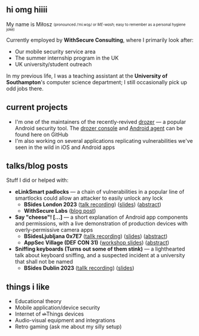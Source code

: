 ## hi omg hiiii 

My name is Miłosz <sub><sup>(pronounced /ˈmi.wɔʂ/ or *ME-wash*; easy to remember as a personal hygiene joke)</sup></sub>

Currently employed by **WithSecure Consulting**, where I primarily look after:
* Our mobile security service area
* The summer internship program in the UK
* UK university/student outreach

In my previous life, I was a teaching assistant at the **University of Southampton**'s computer science department; I still occasionally pick up odd jobs there.

## current projects
* I'm one of the maintainers of the recently-revived [drozer](https://labs.withsecure.com/tools/drozer) &mdash; a popular Android security tool. The [drozer console](https://github.com/WithSecureLabs/drozer) and [Android agent](https://github.com/WithSecureLabs/drozer-agent) can be found here on GitHub
* I'm also working on several applications replicating vulnerabilities we've seen in the wild in iOS and Android apps

## talks/blog posts

Stuff I did or helped with:

* **eLinkSmart padlocks** &mdash; a chain of vulnerabilities in a popular line of smartlocks could allow an attacker to easily unlock any lock
  * **BSides London 2023** ([talk recording](https://www.youtube.com/watch?v=1JDqhzQCtAA)) ([slides](https://github.com/WithSecureLabs/slide-decks/tree/main/2023-BSides_London)) ([abstract](https://pretalx.com/bsides-london-2023/talk/TUHM7Q/))
  * **WithSecure Labs** ([blog post](https://labs.withsecure.com/publications/elinksmart---unlocking-bluetooth-le-padlocks-with-polite-request))
* **Say "cheese"! [...]** &mdash; a short explanation of Android app components and permissions, with a live demonstration of production devices with overly-permissive camera apps
  * **BSidesLjubljana 0x7E7** ([tallk recording](https://archive.org/download/BSidesLjubljana2023/t2_03_Say_cheese_Capturing_Your_Life_Through_Exported_Activities-Milosz_Gaczkowski.mp4)) ([slides](https://github.com/WithSecureLabs/slide-decks/tree/main/2023-BSides_Ljubljana)) ([abstract](https://0x7e7.bsidesljubljana.si/say-cheese-capturing-your-life-through-exported-activities-milosz-gaczkowski/))
  * **AppSec Village (DEF CON 31)** ([workshop slides](https://github.com/WithSecureLabs/slide-decks/blob/main/2023-DEF_CON-AppSec_Village/DefCon31_ASV-MobileWorkshop.pdf)) ([abstract](https://www.appsecvillage.com/events/dc-2023/per-mission-impossible-exploring-the-android-permission-model-and-intents-491047))
* **Sniffing keyboards (Turns out some of them stink)** &mdash; a lighthearted talk about keyboard sniffing, and a suspected incident at a university that shall not be named
  * **BSides Dublin 2023** ([tallk recording](https://youtu.be/tvh_h3SxKXc)) ([slides](https://github.com/WithSecureLabs/slide-decks/tree/main/2023-BSides_Dublin))

## things i like

* Educational theory
* Mobile application/device security
* Internet of <sub><sup>~~sh~~</sup></sub>Things devices
* Audio-visual equipment and integrations
* Retro gaming (ask me about my silly setup)
